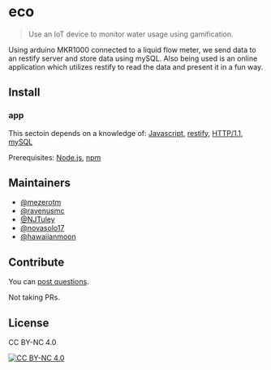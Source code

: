 # eco
> Use an IoT device to monitor water usage using gamification.

Using arduino MKR1000 connected to a liquid flow meter, we send data to an restify server and store data using mySQL.
Also being used is an online application which utilizes restify to read the data and present it in a fun way.


## Install
### app
This sectoin depends on a knowledge of: [Javascript](https://developer.mozilla.org/en-US/docs/Web/JavaScript), [restify](https://restify.com/), [HTTP/1.1](https://tools.ietf.org/html/rfc2616), [mySQL](https://www.mysql.com/)

Prerequisites: [Node.js](https://nodejs.org/en/), [npm](https://www.npmjs.com/)

## Maintainers
- [@mezerotm](https://github.com/mezerotm)
- [@ravenusmc](https://github.com/ravenusmc)
- [@NJTuley](https://github.com/NJTuley)
- [@novasolo17](https://github.com/novasolo17)
- [@hawaiianmoon](https://github.com/hawaiianmoon)

## Contribute
You can [post questions](https://github.com/mezerotm/eco/issues).

Not taking PRs.

## License
CC BY-NC 4.0

[![CC BY-NC 4.0](https://i.creativecommons.org/l/by-nc/4.0/80x15.png)](https://creativecommons.org/licenses/by-nc/4.0/legalcode)
